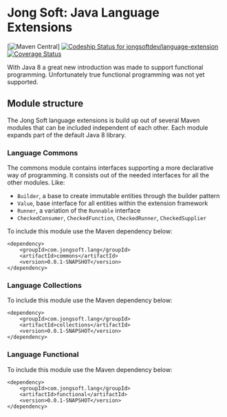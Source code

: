 # Jong Soft: Java Language Extensions
[![Maven Central](https://maven-badges.herokuapp.com/maven-central/com.jongsoft.lang/language/badge.svg)]
[ ![Codeship Status for jongsoftdev/language-extension](https://app.codeship.com/projects/29719e40-8168-0134-e7f7-16aa2b701c53/status?branch=master)](https://app.codeship.com/projects/182189)
[![Coverage Status](https://coveralls.io/repos/bitbucket/jongsoftdev/language-extension/badge.svg?branch=master)](https://coveralls.io/bitbucket/jongsoftdev/language-extension?branch=master)

With Java 8 a great new introduction was made to support functional programming. Unfortunately true functional programming was not
yet supported.

## Module structure
The Jong Soft language extensions is build up out of several Maven modules that can be included independent of each other.
Each module expands part of the default Java 8 library.

### Language Commons
The commons module contains interfaces supporting a more declarative way of programming. It consists out of the needed interfaces
for all the other modules. Like:

* `Builder`, a base to create immutable entities through the builder pattern
* `Value`, base interface for all entities within the extension framework
* `Runner`, a variation of the `Runnable` interface
* `CheckedConsumer`, `CheckedFunction`, `CheckedRunner`, `CheckedSupplier`

To include this module use the Maven dependency below:

    <dependency>
        <groupId>com.jongsoft.lang</groupId>
        <artifactId>commons</artifactId>
        <version>0.0.1-SNAPSHOT</version>
    </dependency>

### Language Collections

To include this module use the Maven dependency below:

    <dependency>
        <groupId>com.jongsoft.lang</groupId>
        <artifactId>collections</artifactId>
        <version>0.0.1-SNAPSHOT</version>
    </dependency>

### Language Functional

To include this module use the Maven dependency below:

    <dependency>
        <groupId>com.jongsoft.lang</groupId>
        <artifactId>functional</artifactId>
        <version>0.0.1-SNAPSHOT</version>
    </dependency>